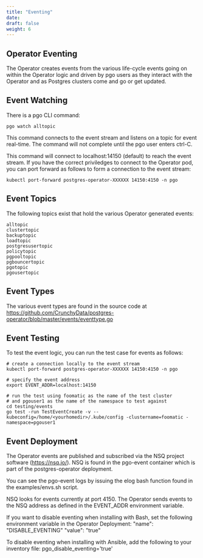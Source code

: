 ```yaml
---
title: "Eventing"
date:
draft: false
weight: 6
---
```


## Operator Eventing

The Operator creates events from the various life-cycle
events going on within the Operator logic and driven
by pgo users as they interact with the Operator and as
Postgres clusters come and go or get updated.

## Event Watching

There is a pgo CLI command:

    pgo watch alltopic 

This command connects to the event stream and listens
on a topic for event real-time.  The command will not
complete until the pgo user enters ctrl-C.

This command will connect to localhost:14150 (default) to reach the
event stream.  If you have the correct priviledges
to connect to the Operator pod, you can port forward
as follows to form a connection to the event stream:

    kubectl port-forward postgres-operator-XXXXXX 14150:4150 -n pgo

## Event Topics

The following topics exist that hold the various Operator
generated events:

    alltopic
    clustertopic
    backuptopic
    loadtopic
    postgresusertopic
    policytopic
    pgpooltopic
    pgbouncertopic
    pgotopic
    pgousertopic

## Event Types

The various event types are found in the source code at
https://github.com/CrunchyData/postgres-operator/blob/master/events/eventtype.go

## Event Testing

To test the event logic, you can run the test case for
events as follows:


    # create a connection locally to the event stream
    kubectl port-forward postgres-operator-XXXXXX 14150:4150 -n pgo

    # specify the event address
    export EVENT_ADDR=localhost:14150

    # run the test using foomatic as the name of the test cluster
    # and pgouser1 as the name of the namespace to test against
    cd testing/events
    go test -run TestEventCreate -v --kubeconfig=/home/<yourhomedir>/.kube/config -clustername=foomatic -namespace=pgouser1


## Event Deployment

The Operator events are published and subscribed via the NSQ
project software (https://nsq.io/).  NSQ is found in the pgo-event
container which is part of the postgres-operator deployment.

You can see the pgo-event logs by issuing the elog bash function
found in the examples/envs.sh script.

NSQ looks for events currently at port 4150.  The Operator sends
events to the NSQ address as defined in the EVENT_ADDR environment
variable.

If you want to disable eventing when installing with Bash, set the following 
environment variable in the Operator Deployment:
    "name": "DISABLE_EVENTING"
    "value": "true"

To disable eventing when installing with Ansible, add the following to 
your inventory file:
    pgo_disable_eventing='true'